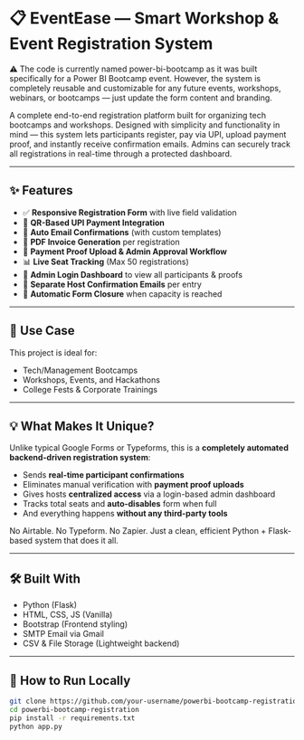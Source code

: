# 📋 EventEase — Smart Workshop & Event Registration System
⚠️ The code is currently named power-bi-bootcamp as it was built specifically for a Power BI Bootcamp event. However, the system is completely reusable and customizable for any future events, workshops, webinars, or bootcamps — just update the form content and branding.


A complete end-to-end registration platform built for organizing tech bootcamps and workshops. Designed with simplicity and functionality in mind — this system lets participants register, pay via UPI, upload payment proof, and instantly receive confirmation emails. Admins can securely track all registrations in real-time through a protected dashboard.

---

## ✨ Features

- ✅ **Responsive Registration Form** with live field validation
- 📱 **QR-Based UPI Payment Integration**
- 📩 **Auto Email Confirmations** (with custom templates)
- 📄 **PDF Invoice Generation** per registration
- 🧾 **Payment Proof Upload & Admin Approval Workflow**
- 📊 **Live Seat Tracking** (Max 50 registrations)
- 🔐 **Admin Login Dashboard** to view all participants & proofs
- 💌 **Separate Host Confirmation Emails** per entry
- 🚫 **Automatic Form Closure** when capacity is reached

---

## 🎯 Use Case

This project is ideal for:
- Tech/Management Bootcamps
- Workshops, Events, and Hackathons
- College Fests & Corporate Trainings

---

## 💡 What Makes It Unique?

Unlike typical Google Forms or Typeforms, this is a **completely automated backend-driven registration system**:
- Sends **real-time participant confirmations**
- Eliminates manual verification with **payment proof uploads**
- Gives hosts **centralized access** via a login-based admin dashboard
- Tracks total seats and **auto-disables** form when full
- And everything happens **without any third-party tools**

No Airtable. No Typeform. No Zapier. Just a clean, efficient Python + Flask-based system that does it all.

---

## 🛠️ Built With

- Python (Flask)
- HTML, CSS, JS (Vanilla)
- Bootstrap (Frontend styling)
- SMTP Email via Gmail
- CSV & File Storage (Lightweight backend)

---


## 🚀 How to Run Locally

```bash
git clone https://github.com/your-username/powerbi-bootcamp-registration.git
cd powerbi-bootcamp-registration
pip install -r requirements.txt
python app.py
